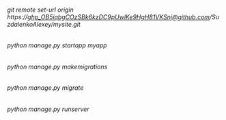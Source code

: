###### git remote set-url origin https://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@github.com/SuzdalenkoAlexey/mysite.git

###### python manage.py startapp myapp

###### python manage.py makemigrations

###### python manage.py migrate

###### python manage.py runserver